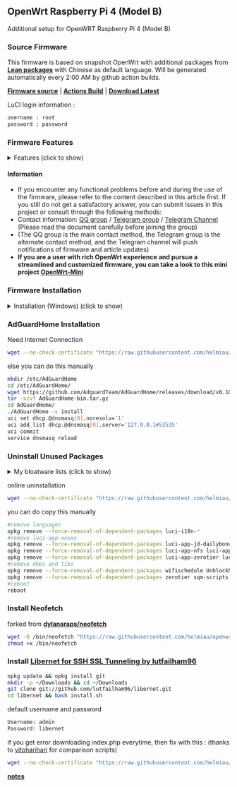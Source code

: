 ## OpenWrt Raspberry Pi 4 (Model B)
Additional setup for OpenWRT Raspberry Pi 4 (Model B)


### Source Firmware
This firmware is based on snapshot OpenWrt with additional packages from [**Lean packages**](https://github.com/coolsnowwolf/lede) with Chinese as default language. Will be generated automatically every 2:00 AM by github action builds.

[**Firmware source**](https://github.com/SuLingGG/OpenWrt-Rpi)  |  [**Actions Build**](https://github.com/SuLingGG/OpenWrt-Rpi/actions/workflows/build-rpi4-lean-openwrt.yml?query=is%3Asuccess)  |  [**Download Latest**](https://openwrt.cc/releases/targets/bcm27xx/bcm2711)

LuCI login information :
```sh
username : root
password : password
```

### Firmware Features

<details><summary>Features (click to show)</summary>
<p>

- Contains rich OpenWrt original LuCI plug-ins and community LuCI plug-ins
- Integrate most wired, wireless, 3G/4G network card drivers, no need to install additional
- Pre-install the latest version of Clash core and oh-my-zsh to minimize configuration costs
- Pre-install all kmod ipk software packages in the firmware, pre-configure the local opkg software source, keep away from kmod conflicts
- More comprehensive IPV6 support, the firmware built-in IPV6 CLI configuration tool, you can quickly install/uninstall/configure IPV6
- Pull the latest OpenWrt source code and community plug-in source code at 2:00 am every day to compile and provide split downloads to ensure that you always get the latest experience
- Provide packages-server (including WEB server package archive), which can quickly establish LAN software source under Windows
- For advanced users, provide OpenWrt Image Builder, OpenWrt SDK, OpenWrt Tool Chain, and dl archive files
Contains scientific Internet tools:
- The firmware supports the following scientific Internet tools: ①ShadowSocksR Plus+ ②Passwall ③OpenClash
- Among them, ShadowSocksR Plus+ in Offical version firmware is transplanted from Lean version source code.
- Both now support SS/SSR/V2ray/Trojan/Socks5 protocol, support Kcptun, support Netflix streaming, support link/subscription import node, Socks5 server, access control, automatic switching of failed nodes. Among them, Passwall additionally supports Brook and V2ray diversion.
- For OpenClash, the latest version of Clash core (clash/clash_tun/clash_game) has been pre-installed in the firmware, and it can be used out of the box without additional download.
- Support ad blocking AdGuard Home
```sh
Note: The advertisement blocking effect at the router level is not good. If you are very sensitive to advertisements, it is recommended to use the browser plug-in-level advertisement blocking plugin. In addition, ad blocking tools may severely affect internet speed.
```
- Support to unlock NetEase Cloud gray songs:
- Contains three schemes of Golang/Nodejs/cloud unlocking.
- Support Jingdong sign-in service, you can get 20+ golden beans/day unattended.
- Support Docker container arm and aarch64 (arm64) architecture images. Before pulling the image, please confirm that the image has the above architecture version and use the corresponding architecture tag to pull it.
- Support AirPlay2 and PCHiFi digital turntable remote control function, you can push music to the Raspberry Pi to play and control through the AirPlay feature.
- Support Samba/CIFSD/FTP/SFTP file transfer, support mounting Samba/NFS file system to local, support Syncthing and VerySync synchronization, support Rclone to mount network disk files to local.
- Support disk management, you can create/remove partitions and create Raid arrays with one click.
- Support file assistant / file browser (Filemanager) / Kodexplorer (Kodexplorer), can manage the files in OpenWrt online.
- Support Aria2 and Transmission download tools, you can download http/https/BT seeds/magnet links to Raspberry Pi.
- Support SSR server (libv/python), V2ray server, Brook server, Trojan server, PPTP VPN server, IPSec VPN server, OpenVPN server, N2N v2 VPN, ZeroTier, support OpenVPN client, PPTP/L2TP client, OpenConnect client, WireGuard VPN.
- Support DDNS (support Dnspod and Alibaba Cloud DDNS), SmartDNS, ARP binding.
- Support Frpc/NPS intranet penetration and Frps server.
- Support WeChat push (Server sauce), USB print server, KMS server, Wake-on-LAN, Thunderbird, Tianyi Family Cloud/Cloud Disk to speed up.
- Support SQM Qos, Socat, support udpspeeder and udp2raw acceleration, support SFE acceleration, bridge acceleration, IPV6 acceleration, FULLCONE NAT acceleration, BBR acceleration.
- Support multi-line multi-dial, load balancing, MWAN3 shunt assistant.

</p>
</details>

#### Information
- If you encounter any functional problems before and during the use of the firmware, please refer to the content described in this article first. If you still do not get a satisfactory answer, you can submit Issues in this project or consult through the following methods:
- Contact information: [QQ group](https://jq.qq.com/?_wv=1027&k=5RkQisS) / [Telegram group](https://t.me/joinchat/Fc-MpxcaH3mEPA4yOMtJPQ) / [Telegram Channel](https://t.me/beautifulapps) (Please read the document carefully before joining the group)
- (The QQ group is the main contact method, the Telegram group is the alternate contact method, and the Telegram channel will push notifications of firmware and article updates)
- **If you are a user with rich OpenWrt experience and pursue a streamlined and customized firmware, you can take a look to this mini project [OpenWrt-Mini](https://github.com/SuLingGG/OpenWrt-Mini)**

### Firmware Installation

<details><summary>Installation (Windows) (click to show)</summary>
<p>

- Download firmware which contain **sysupgrade** or **factory** words 
- Download [Rufus](https://github.com/pbatard/rufus/releases/download/v3.13/rufus-3.13p.exe)
- Insert SdCard
- Open Rufus
- Select disk (sdcard)
- Drag and drop downloaded firmware to Rufus window
- Start

</p>
</details>

### AdGuardHome Installation
Need Internet Connection
```sh
wget --no-check-certificate "https://raw.githubusercontent.com/helmiau/openwrt-rpi4-adds/main/adguardhome-install.sh" -P /root/ && cd /root && chmod 777 adguardhome-install.sh && bash adguardhome-install.sh
```
else you can do this manually
````sh
mkdir /etc/AdGuardHome
cd /etc/AdGuardHome/
wget https://github.com/AdguardTeam/AdGuardHome/releases/download/v0.105.1/AdGuardHome_linux_arm64.tar.gz -O AdGuardHome-bin.tar.gz
tar -xzvf AdGuardHome-bin.tar.gz
cd AdGuardHome/
./AdGuardHome -s install
uci set dhcp.@dnsmasq[0].noresolv='1'
uci add_list dhcp.@dnsmasq[0].server='127.0.0.1#53535'
uci commit
service dnsmasq reload
````
### Uninstall Unused Packages

<details><summary>My bloatware lists (click to show)</summary>
<p>
  
```sh
All languages
luci-app-jd-dailybonus
luci-app-serverchan
luci-app-wifischedule
luci-app-uugamebooster
luci-app-mentohust
luci-app-unblockmusic
luci-app-familycloud
luci-app-frpc
luci-app-frps
luci-app-baidupcs-web
luci-app-filebrowser
luci-app-kodexplorer 
luci-app-ps3netsrv 
luci-app-amule 
luci-app-syncthing 
luci-app-nft-qos 
vsftpd-alt
luci-app-nfs 
luci-app-gowebdav 
luci-app-minidlna 
luci-app-mjpg-streamer 
luci-app-music-remote-center 
luci-app-syncdial 
luci-app-flowoffload 
luci-app-netdata 
luci-app-smartdns 
luci-app-accesscontrol 
luci-app-xlnetacc 
luci-app-shairplay 
luci-app-rclone 
luci-app-socat 
luci-app-udpxy 
luci-app-watchcat 
luci-app-nps
luci-app-zerotier 
luci-app-sqm 
luci-app-tinyproxy 
luci-app-haproxy-tcp 
luci-app-wol 
luci-app-transmission 
luci-app-fileassistant 
luci-app-filetransfer 
luci-app-ssr-mudb-server 
luci-app-guest-wifi 
luci-app-v2ray-server 
luci-app-vsftpd 
luci-app-adguardhome
```

</p>
</details>

online uninstallation
```sh
wget --no-check-certificate "https://raw.githubusercontent.com/helmiau/openwrt-rpi4-adds/main/uninstall-unused-packages.sh" -P /root/ && cd /root && chmod 777 uninstall-unused-packages.sh && bash uninstall-unused-packages.sh
```
you can do copy this manually
`````sh
#remove languages
opkg remove --force-removal-of-dependent-packages luci-i18n-*
#remove luci-app-xxxxx
opkg remove --force-removal-of-dependent-packages luci-app-jd-dailybonus luci-app-serverchan luci-app-wifischedule luci-app-uugamebooster luci-app-mentohust luci-app-unblockmusic luci-app-familycloud luci-app-frpc luci-app-frps luci-app-baidupcs-web luci-app-filebrowser luci-app-kodexplorer luci-app-ps3netsrv amule luci-app-amule luci-app-syncthing luci-app-nft-qos vsftpd-alt
opkg remove --force-removal-of-dependent-packages luci-app-nfs luci-app-gowebdav luci-app-minidlna luci-app-mjpg-streamer luci-app-music-remote-center luci-app-syncdial luci-app-flowoffload luci-app-netdata luci-app-smartdns luci-app-accesscontrol luci-app-xlnetacc luci-app-shairplay luci-app-rclone luci-app-socat luci-app-udpxy luci-app-watchcat luci-app-nps
opkg remove --force-removal-of-dependent-packages luci-app-zerotier luci-app-sqm luci-app-tinyproxy luci-app-haproxy-tcp luci-app-wol luci-app-transmission luci-app-fileassistant luci-app-filetransfer luci-app-ssr-mudb-server luci-app-guest-wifi luci-app-v2ray-server luci-app-vsftpd luci-app-adguardhome
#remove debs and libs
opkg remove --force-removal-of-dependent-packages wifischedule UnblockNeteaseMusic UnblockNeteaseMusicGo frpc frps baidupcs-web ps3netsrv syncthing nft-qos nfs-kernel-server nfs-kernel-server-utils nfs-utils nfs-utils-libs gowebdav forked-daapd minidlna mjpg-streamer netdata smartdns shairplay shairport-sync-openssl rclone rclone-ng rclone-webui-react socat udpxy watchcat etherwake
opkg remove --force-removal-of-dependent-packages zerotier sqm-scripts tinyproxy haproxy wol transmission-daemon-openssl transmission-web-control adguardhome
#reboot
reboot

`````

### Install Neofetch
forked from [**dylanaraps/neofetch**](https://github.com/dylanaraps/neofetch) 
```sh
wget -O /bin/neofetch "https://raw.githubusercontent.com/helmiau/openwrt-rpi4-adds/main/neopet"
chmod +x /bin/neofetch
```

### Install [**Libernet for SSH SSL Tunneling by lutfailham96**](https://github.com/lutfailham96/libernet)
```sh
opkg update && opkg install git
mkdir -p ~/Downloads && cd ~/Downloads
git clone git://github.com/lutfailham96/libernet.git
cd libernet && bash install.sh

```

default username and password
```sh
Username: admin
Password: libernet
```

if you get error downloading index.php everytime, then fix with this : (thanks to [vitoharihari](https://github.com/vitoharhari/xderm-mini-gui) for comparison scripts)
```sh
wget --no-check-certificate "https://raw.githubusercontent.com/helmiau/openwrt-rpi4-adds/main/fix-xderm-libernet-gui" -P /root/ && chmod 777 /root/fix-xderm-libernet-gui && cd /root && bash fix-xderm-libernet-gui

```



[**notes**](links)
